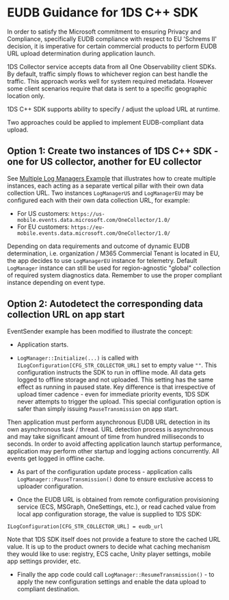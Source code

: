 # EUDB Guidance for 1DS C++ SDK

In order to satisfy the Microsoft commitment to ensuring Privacy and Compliance, specifically
EUDB compliance with respect to EU 'Schrems II' decision, it is imperative for certain
commercial products to perform EUDB URL upload determination during application launch.

1DS Collector service accepts data from all One Observability client SDKs. By default, traffic
simply flows to whichever region can best handle the traffic. This approach works well for
system required metadata. However some client scenarios require that data is sent to a specific
geographic location only.

1DS C++ SDK supports ability to specify / adjust the upload URL at runtime.

Two approaches could be applied to implement EUDB-compliant data upload.

## Option 1: Create two instances of 1DS C++ SDK - one for US collector, another for EU collector

See [Multiple Log Managers Example](https://github.com/microsoft/cpp_client_telemetry/tree/main/examples/cpp/SampleCppLogManagers)
that illustrates how to create multiple instances, each acting as a separate vertical pillar with
their own data collection URL. Two instances `LogManagerUS` and `LogManagerEU` may be configured
each with their own data collection URL, for example:

- For US customers: `https://us-mobile.events.data.microsoft.com/OneCollector/1.0/`
- For EU customers: `https://eu-mobile.events.data.microsoft.com/OneCollector/1.0/`

Depending on data requirements and outcome of dynamic EUDB determination, i.e. organization /
M365 Commercial Tenant is located in EU, the app decides to use `LogManagerEU` instance for
telemetry. Default `LogManager` instance can still be used for region-agnostic "global"
collection of required system diagnostics data. Remember to use the proper compliant instance
depending on event type.

## Option 2: Autodetect the corresponding data collection URL on app start

EventSender example has been modified to illustrate the concept:

- Application starts.

- `LogManager::Initialize(...)` is called with `ILogConfiguration[CFG_STR_COLLECTOR_URL]` set to
empty value `""`. This configuration instructs the SDK to run in offline mode. All data gets
logged to offline storage and not uploaded. This setting has the same effect as running in
paused state. Key difference is that irrespective of upload timer cadence - even for immediate
priority events, 1DS SDK never attempts to trigger the upload. This special configuration option
is safer than simply issuing `PauseTransmission` on app start.

Then application must perform asynchronous EUDB URL detection in its own asynchronous task /
thread. URL detection process is asynchronous and may take significant amount of time from hundred
milliseconds to seconds. In order to avoid affecting application launch startup performance,
application may perform other startup and logging actions concurrently. All events get logged
in offline cache.

- As part of the configuration update process - application calls `LogManager::PauseTransmission()`
done to ensure exclusive access to uploader configuration.

- Once the EUDB URL is obtained from remote configuration provisioning service (ECS, MSGraph,
OneSettings, etc.), or read cached value from local app configuration storage, the value is supplied
to 1DS SDK:

`ILogConfiguration[CFG_STR_COLLECTOR_URL] = eudb_url`

Note that 1DS SDK itself does not provide a feature to store the cached URL value. It is up to the
product owners to decide what caching mechanism they would like to use: registry, ECS cache, Unity
player settings, mobile app settings provider, etc.

- Finally the app code could call `LogManager::ResumeTransmission()` - to apply the new configuration
settings and enable the data upload to compliant destination.
